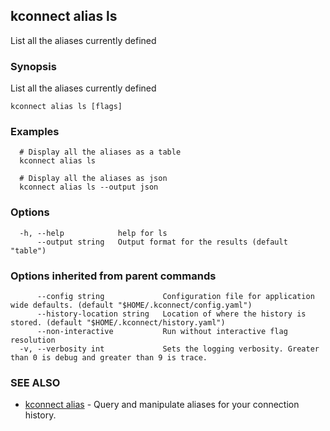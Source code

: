 ## kconnect alias ls

List all the aliases currently defined

### Synopsis

List all the aliases currently defined

```
kconnect alias ls [flags]
```

### Examples

```
  # Display all the aliases as a table
  kconnect alias ls

  # Display all the aliases as json
  kconnect alias ls --output json

```

### Options

```
  -h, --help            help for ls
      --output string   Output format for the results (default "table")
```

### Options inherited from parent commands

```
      --config string             Configuration file for application wide defaults. (default "$HOME/.kconnect/config.yaml")
      --history-location string   Location of where the history is stored. (default "$HOME/.kconnect/history.yaml")
      --non-interactive           Run without interactive flag resolution
  -v, --verbosity int             Sets the logging verbosity. Greater than 0 is debug and greater than 9 is trace.
```

### SEE ALSO

* [kconnect alias](alias.md)	 - Query and manipulate aliases for your connection history.

